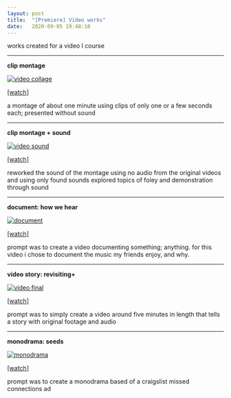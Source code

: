 ```yaml
---
layout: post
title:  "[Premiere] Video works"
date:   2020-09-05 19:48:10
---
```


works created for a video I course

-----------------------------------------------------------

**clip montage**

[![video collage](https://media.giphy.com/media/TLCWrI3T1CUCgeCEQN/giphy.gif)](https://youtu.be/cw_o9cyiajI)

[[watch]](https://youtu.be/cw_o9cyiajI)

a montage of about one minute using clips of only one or a few seconds each; presented without sound

-----------------------------------------------------------

**clip montage + sound**

[![video sound](https://media.giphy.com/media/gvU8Ar4BzPIPWMVmj7/giphy.gif)](https://youtu.be/77J2qe44VPI)

[[watch]](https://youtu.be/77J2qe44VPI)

reworked the sound of the montage using no audio from the original videos and using only found sounds
explored topics of foley and demonstration through sound

-----------------------------------------------------------

**document: how we hear**

[![document](https://media.giphy.com/media/SxUpofl5lMYSvJ9XGI/giphy.gif)](https://drive.google.com/file/d/1B4Z-y_AlnptdHxuEZazlu8A65zi9T2oE/view?usp=sharing)

[[watch]](https://drive.google.com/file/d/1B4Z-y_AlnptdHxuEZazlu8A65zi9T2oE/view?usp=sharing)

prompt was to create a video documenting something; anything. for this video i chose to document
the music my friends enjoy, and why.

-----------------------------------------------------------

**video story: revisiting+**

[![video final](https://media.giphy.com/media/WW6IDm2FJcZuDIq4Mw/giphy.gif)](https://youtu.be/rGB8oHgTChk)

[[watch]](https://youtu.be/rGB8oHgTChk)

prompt was to simply create a video around five minutes in length that tells a story with original 
footage and audio

-----------------------------------------------------------

**monodrama: seeds**

[![monodrama](https://media.giphy.com/media/Wu1kvunrmjZAp8INtu/giphy.gif)](https://youtu.be/RIVPfIDTMmk)

[[watch]](https://youtu.be/RIVPfIDTMmk)

prompt was to create a monodrama based of a craigslist missed connections ad